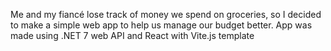 Me and my fiancé lose track of money we spend on groceries, so I decided to make a simple web app to help us manage our budget better. App was made using .NET 7 web API and React with Vite.js template
